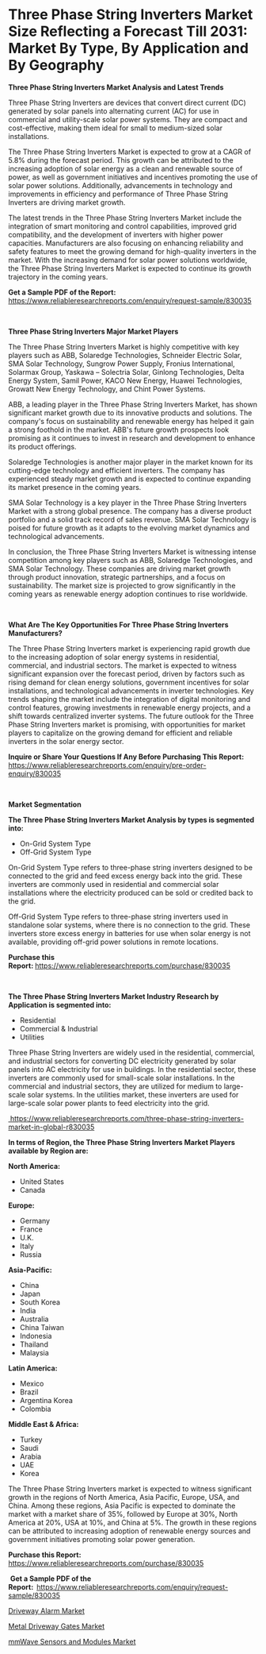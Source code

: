 <p><h1>Three Phase String Inverters Market Size Reflecting a Forecast Till 2031: Market By Type, By Application and By Geography</h1></p><p><strong>Three Phase String Inverters Market Analysis and Latest Trends</strong></p>
<p><p>Three Phase String Inverters are devices that convert direct current (DC) generated by solar panels into alternating current (AC) for use in commercial and utility-scale solar power systems. They are compact and cost-effective, making them ideal for small to medium-sized solar installations.</p><p>The Three Phase String Inverters Market is expected to grow at a CAGR of 5.8% during the forecast period. This growth can be attributed to the increasing adoption of solar energy as a clean and renewable source of power, as well as government initiatives and incentives promoting the use of solar power solutions. Additionally, advancements in technology and improvements in efficiency and performance of Three Phase String Inverters are driving market growth.</p><p>The latest trends in the Three Phase String Inverters Market include the integration of smart monitoring and control capabilities, improved grid compatibility, and the development of inverters with higher power capacities. Manufacturers are also focusing on enhancing reliability and safety features to meet the growing demand for high-quality inverters in the market. With the increasing demand for solar power solutions worldwide, the Three Phase String Inverters Market is expected to continue its growth trajectory in the coming years.</p></p>
<p><strong>Get a Sample PDF of the Report:&nbsp;</strong> <a href="https://www.reliableresearchreports.com/enquiry/request-sample/830035">https://www.reliableresearchreports.com/enquiry/request-sample/830035</a></p>
<p>&nbsp;</p>
<p><strong>Three Phase String Inverters Major Market Players</strong></p>
<p><p>The Three Phase String Inverters Market is highly competitive with key players such as ABB, Solaredge Technologies, Schneider Electric Solar, SMA Solar Technology, Sungrow Power Supply, Fronius International, Solarmax Group, Yaskawa – Solectria Solar, Ginlong Technologies, Delta Energy System, Samil Power, KACO New Energy, Huawei Technologies, Growatt New Energy Technology, and Chint Power Systems.</p><p>ABB, a leading player in the Three Phase String Inverters Market, has shown significant market growth due to its innovative products and solutions. The company's focus on sustainability and renewable energy has helped it gain a strong foothold in the market. ABB's future growth prospects look promising as it continues to invest in research and development to enhance its product offerings.</p><p>Solaredge Technologies is another major player in the market known for its cutting-edge technology and efficient inverters. The company has experienced steady market growth and is expected to continue expanding its market presence in the coming years.</p><p>SMA Solar Technology is a key player in the Three Phase String Inverters Market with a strong global presence. The company has a diverse product portfolio and a solid track record of sales revenue. SMA Solar Technology is poised for future growth as it adapts to the evolving market dynamics and technological advancements.</p><p>In conclusion, the Three Phase String Inverters Market is witnessing intense competition among key players such as ABB, Solaredge Technologies, and SMA Solar Technology. These companies are driving market growth through product innovation, strategic partnerships, and a focus on sustainability. The market size is projected to grow significantly in the coming years as renewable energy adoption continues to rise worldwide.</p></p>
<p>&nbsp;</p>
<p><strong>What Are The Key Opportunities For Three Phase String Inverters Manufacturers?</strong></p>
<p><p>The Three Phase String Inverters market is experiencing rapid growth due to the increasing adoption of solar energy systems in residential, commercial, and industrial sectors. The market is expected to witness significant expansion over the forecast period, driven by factors such as rising demand for clean energy solutions, government incentives for solar installations, and technological advancements in inverter technologies. Key trends shaping the market include the integration of digital monitoring and control features, growing investments in renewable energy projects, and a shift towards centralized inverter systems. The future outlook for the Three Phase String Inverters market is promising, with opportunities for market players to capitalize on the growing demand for efficient and reliable inverters in the solar energy sector.</p></p>
<p><strong>Inquire or Share Your Questions If Any Before Purchasing This Report:</strong> <a href="https://www.reliableresearchreports.com/enquiry/pre-order-enquiry/830035">https://www.reliableresearchreports.com/enquiry/pre-order-enquiry/830035</a></p>
<p>&nbsp;</p>
<p><strong>Market Segmentation</strong></p>
<p><strong>The Three Phase String Inverters Market Analysis by types is segmented into:</strong></p>
<p><ul><li>On-Grid System Type</li><li>Off-Grid System Type</li></ul></p>
<p><p>On-Grid System Type refers to three-phase string inverters designed to be connected to the grid and feed excess energy back into the grid. These inverters are commonly used in residential and commercial solar installations where the electricity produced can be sold or credited back to the grid. </p><p>Off-Grid System Type refers to three-phase string inverters used in standalone solar systems, where there is no connection to the grid. These inverters store excess energy in batteries for use when solar energy is not available, providing off-grid power solutions in remote locations.</p></p>
<p><strong>Purchase this Report:&nbsp;</strong><a href="https://www.reliableresearchreports.com/purchase/830035">https://www.reliableresearchreports.com/purchase/830035</a></p>
<p>&nbsp;</p>
<p><strong>The Three Phase String Inverters Market Industry Research by Application is segmented into:</strong></p>
<p><ul><li>Residential</li><li>Commercial & Industrial</li><li>Utilities</li></ul></p>
<p><p>Three Phase String Inverters are widely used in the residential, commercial, and industrial sectors for converting DC electricity generated by solar panels into AC electricity for use in buildings. In the residential sector, these inverters are commonly used for small-scale solar installations. In the commercial and industrial sectors, they are utilized for medium to large-scale solar systems. In the utilities market, these inverters are used for large-scale solar power plants to feed electricity into the grid.</p></p>
<p><a href="https://www.reliableresearchreports.com/three-phase-string-inverters-market-in-global-r830035">&nbsp;https://www.reliableresearchreports.com/three-phase-string-inverters-market-in-global-r830035</a></p>
<p><strong>In terms of Region, the Three Phase String Inverters Market Players available by Region are:</strong></p>
<p>
    <p> <strong> North America: </strong>
        <ul>
            <li>United States</li>
            <li>Canada</li>
        </ul>
        </p> 
    <p> <strong> Europe: </strong>
        <ul>
            <li>Germany</li>
            <li>France</li>
            <li>U.K.</li>
            <li>Italy</li>
            <li>Russia</li>
        </ul>
        </p> 
    <p> <strong> Asia-Pacific: </strong>
        <ul>
            <li>China</li>
            <li>Japan</li>
            <li>South Korea</li>
            <li>India</li>
            <li>Australia</li>
            <li>China Taiwan</li>
            <li>Indonesia</li>
            <li>Thailand</li>
            <li>Malaysia</li>
        </ul>
        </p> 
    <p> <strong> Latin America: </strong>
        <ul>
            <li>Mexico</li>
            <li>Brazil</li>
            <li>Argentina Korea</li>
            <li>Colombia</li>
        </ul>
        </p> 
    <p> <strong> Middle East & Africa: </strong>
        <ul>
            <li>Turkey</li>
            <li>Saudi</li>
            <li>Arabia</li>
            <li>UAE</li>
            <li>Korea</li>
        </ul>
    </p>
    </p>
<p><p>The Three Phase String Inverters market is expected to witness significant growth in the regions of North America, Asia Pacific, Europe, USA, and China. Among these regions, Asia Pacific is expected to dominate the market with a market share of 35%, followed by Europe at 30%, North America at 20%, USA at 10%, and China at 5%. The growth in these regions can be attributed to increasing adoption of renewable energy sources and government initiatives promoting solar power generation.</p></p>
<p><strong>Purchase this Report: </strong><a href="https://www.reliableresearchreports.com/purchase/830035">https://www.reliableresearchreports.com/purchase/830035</a></p>
<p>&nbsp;<strong>Get a Sample PDF of the Report:&nbsp;&nbsp;</strong><a href="https://www.reliableresearchreports.com/enquiry/request-sample/830035">https://www.reliableresearchreports.com/enquiry/request-sample/830035</a></p>
<p><strong></strong></p>
<p><p><a href="https://github.com/okotobwrhuteie/Market-Research-Report-List-2/blob/main/driveway-alarm-market.md">Driveway Alarm Market</a></p><p><a href="https://github.com/myacatherineblakecaczo9vcsw/Market-Research-Report-List-2/blob/main/metal-driveway-gates-market.md">Metal Driveway Gates Market</a></p><p><a href="https://full-wildebeest-80b.notion.site/mmWave-Sensors-and-Modules-Market-Competitive-Analysis-Market-Trends-and-Forecast-to-2031-3451edf478614bf289d40cf87166a54b">mmWave Sensors and Modules Market</a></p></p>